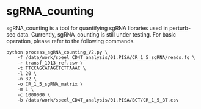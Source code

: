 # sgRNA_counting
sgRNA_counting is a tool for quantifying sgRNA libraries used in perturb-seq data. Currently, sgRNA_counting is still under testing. For basic operation, please refer to the following commands.

```shell
python process_sgRNA_counting_V2.py \
    -f /data/work/speel_CD4T_analysis/01.PISA/CR_1_5_sgRNA/reads.fq \
    -r transf_1913_ref.csv \
    -t TTCCAGCATAGCTCTTAAAC \
    -l 20 \
    -n 32 \
    -o CR_1_5_sgRNA_matrix \
    -m 1 \
    -c 1000000 \
    -b /data/work/speel_CD4T_analysis/01.PISA/BCT/CR_1_5_BT.csv
````

